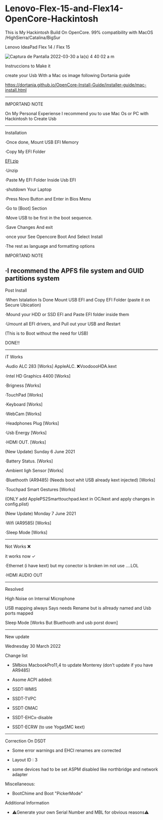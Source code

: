 # Lenovo-Flex-15-and-Flex14-OpenCore-Hackintosh

This is My Hackintosh Build On OpenCore. 99% compatibility with MacOS /HighSierra/Catalina/BigSur 

Lenovo IdeaPad Flex 14 / Flex 15


![Captura de Pantalla 2022-03-30 a la(s) 4 40 02 a m](https://user-images.githubusercontent.com/85201616/160813347-8d471c8e-105c-4a24-88a2-6c3f0f0365b1.png)




Instruccions to Make it
  
create your Usb With a Mac os image following Dortania guide

https://dortania.github.io/OpenCore-Install-Guide/installer-guide/mac-install.html

------------------
IMPORTAND NOTE

On My Personal Experiense 
I recommend you to use Mac Os or PC with Hackintosh to Create Usb

---------------------------------------------------------

Installation 

·Once done, Mount USB EFI Memory

·Copy My EFI Folder

[EFI.zip](https://github.com/LuisUrdianivia1994/Lenovo-Flex--15-Flex14-Hackintosh/files/6605071/EFI.zip)


·Unzip 

·Paste My EFI Folder Inside Usb EFI 

·shutdown Your Laptop 

·Press Novo Button and Enter in Bios Menu

·Go to [Boot] Section 

·Move USB to be first in the boot sequence.

·Save Changes And exit 

·once your See Opencore Boot And Select Install

·The rest as language and formatting options 


IMPORTAND NOTE


·I recommend the APFS file system and GUID partitions system
--------------------------------


Post Install

·When Istalation Is Done Mount USB EFI and Copy EFI Folder (paste it on Secure Ubication)

·Mound your HDD or SSD EFI and Paste EFI folder inside them 

·Umount all EFI drivers, and Pull out your USB and Restart

(This is to Boot without the need for USB)


  DONE!!
  
  
-------------------

iT Works

 ·Audio ALC 283 [Works] AppleALC.    ❌VoodoooHDA.kext

 ·Intel HD Graphics  4400 [Works]

 ·Brigness [Works]

 ·TouchPad [Works]

 ·Keyboard [Works]

 ·WebCam [Works]

 ·Headphones Plug [Works]

 ·Usb Energy [Works]
 
 ·HDMI OUT. [Works]
 
 
 
   (New Update) Sunday 6 June 2021 
   
   
 
 ·Battery Status.  [Works]

 ·Ambient ligh Sensor  [Works]
 
 ·Bluethooth (AR9485) (Needs boot whit USB already kext injected)  [Works]
 
 ·Touchpad Smart Gestures [Works]
 
 (ONLY add ApplePS2Smarttouchpad.kext in OC/kext and apply changes in config.plist)
 
 
 
 
 (New Update) Monday 7 June 2021
 
 
 ·Wifi (AR9585) [Works]
 
 
 ·Sleep Mode [Works]

 

--------------------------

 Not Works ❌
 
 it works now ✓


  
  ·Ethernet (i have kext) but my conector is broken im not use ....LOL
  
  
  ·HDMI AUDIO OUT


-------------------

Resolved
 

High Noise on Internal Microphone


USB mapping always Says needs Rename but is allready named and Usb ports mapped 


Sleep Mode [Works But Bluethooth and usb porst down]

-------------------

New update

Wednesday 30 March 2022


Change list

- SMbios MacbookPro11,4 to update Monterey (don't update if you have AR9485)

- Asome ACPI added:


- SSDT-WMIS 

- SSDT-TVPC

- SSDT-DMAC

- SSDT-EHCx-disable

- SSDT-ECRW (to use YogaSMC kext)

-------------------------

Correction On DSDT

- Some error warnings and EHCI renames are corrected 

- Layout ID : 3

- some devices had to be set ASPM disabled like northbridge and network adapter


Miscellaneous:
 
- BootChime and Boot "PickerMode" 

Additional Information

- ⚠️Generate your own Serial Number and MBL for obvious reasons⚠️



